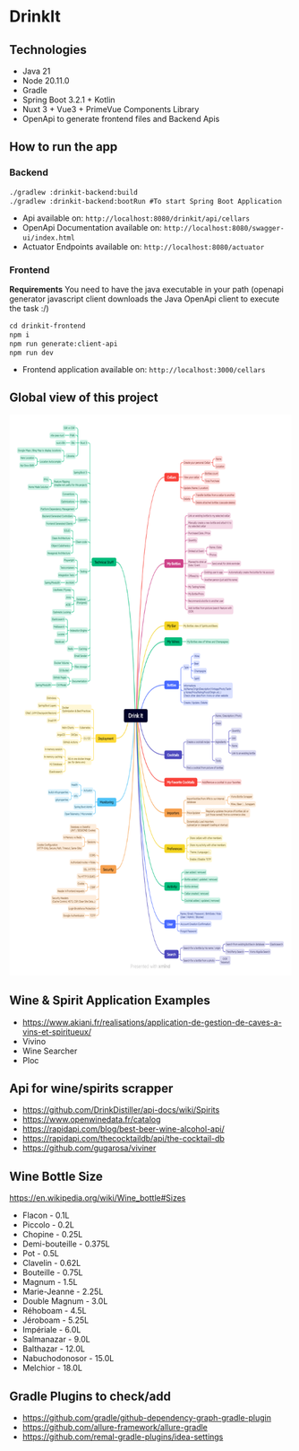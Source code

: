 # DrinkIt

## Technologies

* Java 21
* Node 20.11.0
* Gradle
* Spring Boot 3.2.1 + Kotlin
* Nuxt 3 + Vue3 + PrimeVue Components Library
* OpenApi to generate frontend files and Backend Apis

## How to run the app

### Backend
```
./gradlew :drinkit-backend:build
./gradlew :drinkit-backend:bootRun #To start Spring Boot Application 
```

* Api available on: `http://localhost:8080/drinkit/api/cellars`
* OpenApi Documentation available on: `http://localhost:8080/swagger-ui/index.html`
* Actuator Endpoints available on: `http://localhost:8080/actuator`

### Frontend

**Requirements**
You need to have the java executable in your path (openapi generator javascript client downloads the Java OpenApi client to execute the task :/)


```
cd drinkit-frontend
npm i
npm run generate:client-api
npm run dev
```

* Frontend application available on: `http://localhost:3000/cellars`

## Global view of this project

<img src="docs/files/DrinkIt.png" alt="DrinkIt Global View" width="1000" height="1000">

## Wine & Spirit Application Examples

* https://www.akiani.fr/realisations/application-de-gestion-de-caves-a-vins-et-spiritueux/
* Vivino
* Wine Searcher
* Ploc

## Api for wine/spirits scrapper

* https://github.com/DrinkDistiller/api-docs/wiki/Spirits
* https://www.openwinedata.fr/catalog
* https://rapidapi.com/blog/best-beer-wine-alcohol-api/
* https://rapidapi.com/thecocktaildb/api/the-cocktail-db
* https://github.com/gugarosa/viviner

## Wine Bottle Size

https://en.wikipedia.org/wiki/Wine_bottle#Sizes

* Flacon - 0.1L
* Piccolo - 0.2L
* Chopine - 0.25L
* Demi-bouteille - 0.375L
* Pot - 0.5L
* Clavelin - 0.62L
* Bouteille - 0.75L
* Magnum - 1.5L
* Marie-Jeanne - 2.25L
* Double Magnum - 3.0L
* Réhoboam - 4.5L
* Jéroboam - 5.25L
* Impériale - 6.0L
* Salmanazar - 9.0L
* Balthazar - 12.0L
* Nabuchodonosor - 15.0L
* Melchior - 18.0L

## Gradle Plugins to check/add

* https://github.com/gradle/github-dependency-graph-gradle-plugin
* https://github.com/allure-framework/allure-gradle
* https://github.com/remal-gradle-plugins/idea-settings